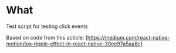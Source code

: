 # What
Test script for testing click events

Based on code from this acticle: [https://medium.com/react-native-motion/ios-ripple-effect-in-react-native-30ee97a5aa8c]
